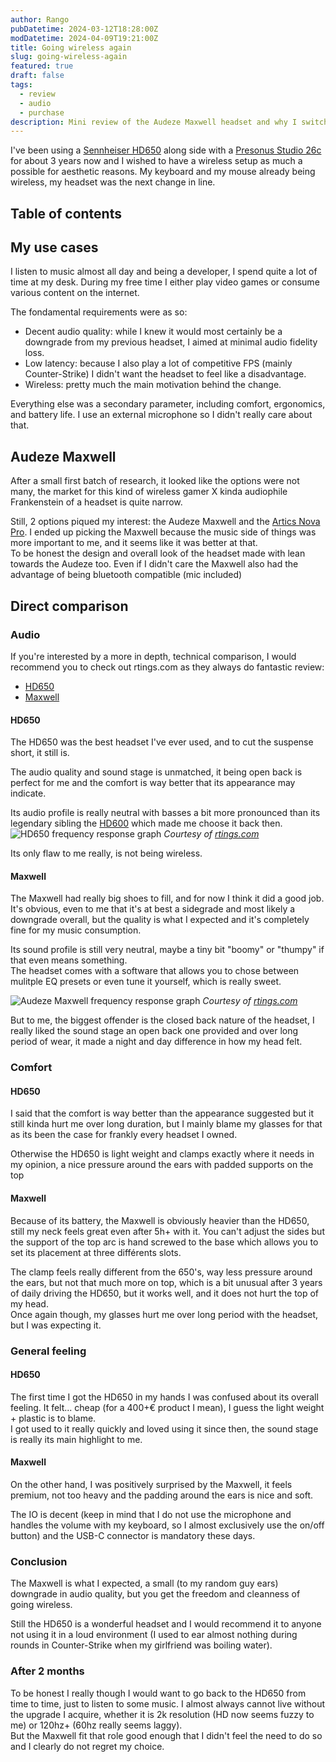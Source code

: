 ```yaml
---
author: Rango
pubDatetime: 2024-03-12T18:28:00Z
modDatetime: 2024-04-09T19:21:00Z
title: Going wireless again
slug: going-wireless-again
featured: true
draft: false
tags:
  - review
  - audio
  - purchase
description: Mini review of the Audeze Maxwell headset and why I switched from a Sennheiser HD650
---
```


I've been using a [Sennheiser HD650](https://www.sennheiser-hearing.com/en-US/p/hd-650/) along side with
a [Presonus Studio 26c](https://www.presonus.com/en-US/interfaces/usb-audio-interfaces/studio-series/2777700404.html)
for about 3 years now and I wished to have a wireless setup as much a possible for aesthetic reasons.
My keyboard and my mouse already being wireless, my headset was the next change in line.

## Table of contents

## My use cases

I listen to music almost all day and being a developer, I spend quite a lot of time at my desk. During my free time I
either play video games or consume various content on the internet.

The fondamental requirements were as so:

- Decent audio quality: while I knew it would most certainly be a downgrade from my previous headset, I aimed at minimal
  audio fidelity loss.
- Low latency: because I also play a lot of competitive FPS (mainly Counter-Strike) I didn't want the headset to feel
  like a disadvantage.
- Wireless: pretty much the main motivation behind the change.

Everything else was a secondary parameter, including comfort, ergonomics, and battery life.
I use an external microphone so I didn't really care about that.

## Audeze Maxwell

After a small first batch of research, it looked like the options were not many, the market for this kind of wireless
gamer X
kinda audiophile Frankenstein of a headset is quite narrow.

Still, 2 options piqued my interest: the Audeze Maxwell and
the [Artics Nova Pro](https://steelseries.com/gaming-headsets/arctis-nova-pro-wireless-pc-playstation). I ended up
picking the Maxwell because the music side of things was more important to me, and it seems like it was better at that.\
To be honest the design and overall look of the headset made with lean towards the Audeze too. Even if I didn't care the
Maxwell also had the advantage of being bluetooth compatible (mic included)

## Direct comparison

### Audio

If you're interested by a more in depth, technical comparison, I would recommend you to check out rtings.com as they
always do fantastic review:

- [HD650](https://www.rtings.com/headphones/reviews/sennheiser/hd-650)
- [Maxwell](https://www.rtings.com/headphones/reviews/audeze/maxwell-wireless)

#### HD650

The HD650 was the best headset I've ever used, and to cut the suspense short, it still is.

The audio quality and sound stage is unmatched, it being open back is perfect for me and the comfort is way better that
its appearance may indicate.

Its audio profile is really neutral with basses a bit more pronounced than its legendary sibling
the [HD600](https://www.sennheiser-hearing.com/en-US/p/hd-600/) which made me choose it back then.
![HD650 frequency response graph](@assets/images/going-wireless/maxwell-graph.png)
_Courtesy of [rtings.com](https://www.rtings.com/headphones/1-5/graph/7903/frequency-response/sennheiser-hd-650/245)_

Its only flaw to me really, is not being wireless.

#### Maxwell

The Maxwell had really big shoes to fill, and for now I think it did a good job. It's obvious, even to me that it's at
best a sidegrade and most likely a downgrade overall, but the quality is what I expected and it's completely fine for
my music consumption.

Its sound profile is still very neutral, maybe a tiny bit "boomy" or "thumpy" if that even means something.\
The headset comes with a software that allows you to chose between mulitple EQ presets or even tune it yourself, which
is really sweet.

![Audeze Maxwell frequency response graph](@assets/images/going-wireless/maxwell-graph.png)
_Courtesy
of [rtings.com](https://www.rtings.com/headphones/1-6/graph/21550/frequency-response/audeze-maxwell-wireless/37448)_

But to me, the biggest offender is the closed back nature of the headset, I really liked the sound stage an open back
one provided and over long period of wear, it made a night and day difference in how my head felt.

### Comfort

#### HD650

I said that the comfort is way better than the appearance suggested but it still kinda hurt me over long duration, but I
mainly blame my glasses for that as its been the case for frankly every headset I owned.

Otherwise the HD650 is light weight and clamps exactly where it needs in my opinion, a nice pressure around the ears with
padded supports on the top

#### Maxwell

Because of its battery, the Maxwell is obviously heavier than the HD650, still my neck feels great even after 5h+ with
it.
You can't adjust the sides but the support of the top arc is hand screwed to the base which allows you to set its
placement at three différents slots.

The clamp feels really different from the 650's, way less pressure around the ears, but not that much more on top, which is a
bit unusual after 3 years of daily driving the HD650, but it works well, and it does not hurt the top of my head.\
Once again though, my glasses hurt me over long period with the headset, but I was expecting it.

### General feeling

#### HD650

The first time I got the HD650 in my hands I was confused about its overall feeling. It felt... cheap (for a 400+€
product I mean), I guess the light weight + plastic is to blame.\
I got used to it really quickly and loved using it since then, the sound stage is really its main highlight to me.

#### Maxwell

On the other hand, I was positively surprised by the Maxwell, it feels premium, not too heavy and the padding around the
ears is nice and soft.

The IO is decent (keep in mind that I do not use the microphone and handles the volume with my keyboard, so I almost
exclusively use the on/off button) and the USB-C connector is mandatory these days.

### Conclusion

The Maxwell is what I expected, a small (to my random guy ears) downgrade in audio quality, but you get the freedom and cleanness
of going wireless.

Still the HD650 is a wonderful headset and I would recommend it to anyone not using it in a loud environment (I used to
ear almost nothing during rounds in Counter-Strike when my girlfriend was boiling water).

### After 2 months

To be honest I really though I would want to go back to the HD650 from time to time, just to listen to some music. I
almost always cannot live without the upgrade I acquire, whether it is 2k resolution (HD now seems fuzzy to me) or 120hz+
(60hz really seems laggy).\
But the Maxwell fit that role good enough that I didn't feel the need to do so and I clearly do not regret my choice.
